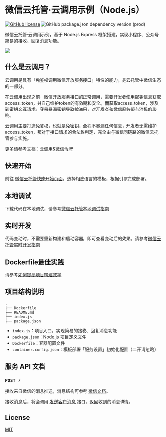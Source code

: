 # 微信云托管·云调用示例（Node.js）

[![GitHub license](https://img.shields.io/github/license/WeixinCloud/message-push-nodejs)](https://github.com/WeixinCloud/message-push-nodejs)
![GitHub package.json dependency version (prod)](https://img.shields.io/github/package-json/dependency-version/WeixinCloud/message-push-nodejs/express)

微信云托管·云调用示例，基于 Node.js Express 框架搭建，实现小程序、公众号简易的接收、回复消息功能。

![](https://qcloudimg.tencent-cloud.cn/raw/21068367f6757057a9125458be3347d4.png)

## 什么是云调用？
云调用是具有「免鉴权调用微信开放服务接口」特性的能力，是云托管中微信生态的一部分。

在云调用出现之前，微信开放服务接口的正常调用，需要开发者使用密钥信息获取access_token，并自己维护token的有效期和安全。而获取access_token，涉及到密钥交互请求，容易暴漏密钥导致被盗用，对开发者和微信服务都有消极的影响。

云调用主要打造免鉴权，也就是免密钥，全程不暴漏任何信息，开发者无需维护access_token，那对于接口请求的合法性判定，完全由与微信同链路的微信云托管参与实施。

更多请参考文档：[云调用&微信令牌](https://developers.weixin.qq.com/miniprogram/dev/wxcloudrun/src/guide/weixin/token.html)

## 快速开始
前往 [微信云托管快速开始页面](https://cloud.weixin.qq.com/cloudrun/onekey)，选择相应语言的模板，根据引导完成部署。

## 本地调试
下载代码在本地调试，请参考[微信云托管本地调试指南](https://developers.weixin.qq.com/miniprogram/dev/wxcloudrun/src/guide/debug/)

## 实时开发
代码变动时，不需要重新构建和启动容器，即可查看变动后的效果。请参考[微信云托管实时开发指南](https://developers.weixin.qq.com/miniprogram/dev/wxcloudrun/src/guide/debug/dev.html)

## Dockerfile最佳实践
请参考[如何提高项目构建效率](https://developers.weixin.qq.com/miniprogram/dev/wxcloudrun/src/scene/build/speed.html)

## 项目结构说明

```
.
├── Dockerfile
├── README.md
├── index.js
├── package.json
```

- `index.js`：项目入口，实现简易的接收、回复消息功能
- `package.json`：Node.js 项目定义文件
- `Dockerfile`：容器配置文件
- `container.config.json`：模板部署「服务设置」初始化配置（二开请忽略）

## 服务 API 文档

### `POST /`

接收来自微信的消息推送，消息结构可参考 [微信文档](https://developers.weixin.qq.com/miniprogram/dev/framework/open-ability/customer-message/receive.html#%E6%96%87%E6%9C%AC%E6%B6%88%E6%81%AF)。

接收消息后，将会调用 [发送客户消息](https://developers.weixin.qq.com/miniprogram/dev/api-backend/open-api/customer-message/customerServiceMessage.send.html) 接口，返回收到的消息详情。

## License

[MIT](./LICENSE)
